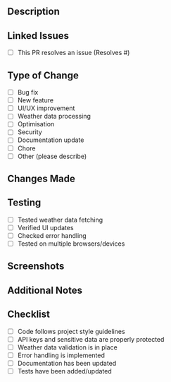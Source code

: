 ## Description
<!-- Provide a brief description of the changes in this PR -->

## Linked Issues
<!-- Does this PR resolve any open issues? Use "Fixes #123" or "Resolves #123" to automatically close the issue when the PR is merged -->
- [ ] This PR resolves an issue (Resolves #)

## Type of Change
- [ ] Bug fix
- [ ] New feature
- [ ] UI/UX improvement
- [ ] Weather data processing
- [ ] Optimisation
- [ ] Security
- [ ] Documentation update
- [ ] Chore
- [ ] Other (please describe)

## Changes Made
<!-- List the key changes made in this PR -->

## Testing
<!-- Describe how you tested these changes -->
- [ ] Tested weather data fetching
- [ ] Verified UI updates
- [ ] Checked error handling
- [ ] Tested on multiple browsers/devices

## Screenshots
<!-- If applicable, add screenshots or GIFs -->

## Additional Notes
<!-- Any additional information that reviewers should know -->

## Checklist
- [ ] Code follows project style guidelines
- [ ] API keys and sensitive data are properly protected
- [ ] Weather data validation is in place
- [ ] Error handling is implemented
- [ ] Documentation has been updated
- [ ] Tests have been added/updated
